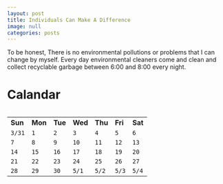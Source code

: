 ```yaml
---
layout: post
title: Individuals Can Make A Difference
image: null
categories: posts
---
```


To be honest, There is no environmental pollutions or problems that I can change by myself.
Every day environmental cleaners come and clean and collect recyclable garbage between 6:00 and 8:00 every night.

# Calandar
<table class="alt">

|          |          |          |          |          |          |          |
|----------|----------|----------|----------|----------|----------|----------|
|**Sun**   |**Mon**   |**Tue**   |**Wed**   |**Thu**   |**Fri**   |**Sat**   |
|`3/31`    |`1`       |`2`       |`3`       |`4`       |`5`       |`6`       |
|`7`       |`8`       |`9`       |`10`      |`11`      |`12`      |`13`      |
|`14`      |`15`      |`16`      |`17`      |`18`      |`19`      |`20`      |
|`21`      |`22`      |`23`      |`24`      |`25`      |`26`      |`27`      |
|`28`      |`29`      |`30`      |`5/1`     |`5/2`     |`5/3`     |`5/4`     |

</table>